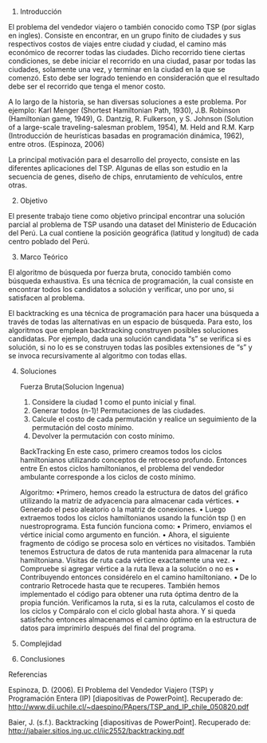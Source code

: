 1.	Introducción

El  problema del vendedor viajero o también conocido como TSP (por siglas en ingles). Consiste en encontrar, en un grupo finito de ciudades y sus respectivos costos de viajes entre ciudad y ciudad, el camino más económico de recorrer todas las ciudades. Dicho recorrido tiene ciertas condiciones, se debe iniciar el recorrido en una ciudad, pasar por todas las ciudades, solamente una vez, y terminar en la ciudad en la que se comenzó. Esto debe ser logrado teniendo en consideración que el resultado debe ser el recorrido que tenga el menor costo.

A lo largo de la historia, se han diversas soluciones a este problema. Por ejemplo: Karl Menger (Shortest Hamiltonian Path, 1930), J.B. Robinson 	(Hamiltonian game, 1949), G. Dantzig, R. Fulkerson, y S. Johnson 	(Solution of a large-scale traveling-salesman problem, 1954), M. Held 	and R.M. Karp (Introducción de heurísticas basadas en programación 	dinámica, 1962), entre otros. (Espinoza, 2006)

La principal motivación para el desarrollo del proyecto, consiste en las diferentes aplicaciones del TSP. Algunas de ellas son estudio en la secuencia de genes, diseño de chips, enrutamiento de vehículos, entre otras.

2.	Objetivo

El presente trabajo tiene como objetivo principal encontrar una solución parcial al problema de TSP usando una dataset del Ministerio de Educación del Perú. La cual contiene la posición geográfica (latitud y longitud) de cada centro poblado del Perú.

3.	Marco Teórico

El algoritmo de búsqueda por fuerza bruta, conocido también como búsqueda exhaustiva. Es una técnica de programación, la cual consiste en encontrar todos los candidatos a solución y verificar, uno por uno, si satisfacen al problema.

El backtracking es una técnica de programación para hacer una búsqueda a través de todas las alternativas en un espacio de búsqueda. Para esto, los algoritmos que emplean backtracking construyen posibles soluciones candidatas. Por ejemplo, dada una solución candidata “s” se verifica si es solución, si no lo es se construyen todas las posibles extensiones de “s” y se invoca recursivamente al algoritmo con todas ellas.

4.	Soluciones

	Fuerza Bruta(Solucion Ingenua)
	1) Considere la ciudad 1 como el punto inicial y final. 
	2) Generar todos (n-1)! Permutaciones de las ciudades. 
	3) Calcule el costo de cada permutación y realice un seguimiento de la    permutación del costo mínimo. 
	4) Devolver la permutación con costo mínimo.

	BackTracking
	En este caso, primero creamos todos los ciclos hamiltonianos utilizando conceptos de retroceso profundo. Entonces entre
	En estos ciclos hamiltonianos, el problema del vendedor ambulante corresponde a los ciclos de costo mínimo.
 
	Algoritmo:
	•Primero, hemos creado la estructura de datos del gráfico utilizando la matriz de adyacencia para almacenar cada vértices.
	•	Generado el peso aleatorio o la matriz de conexiones.
	•	Luego extraemos todos los ciclos hamiltonianos usando la función tsp () en nuestroprograma. Esta función funciona como:
	•	Primero, enviamos el vértice inicial como argumento en función.
	•	Ahora, el siguiente fragmento de código se procesa solo en vértices no visitados. También tenemos Estructura de datos de 		ruta mantenida para almacenar la ruta hamiltoniana. Visitas de ruta cada vértice exactamente una vez.
	•	Compruebe si agregar vértice a la ruta lleva a la solución o no es
	•	Contribuyendo entonces considérelo en el camino hamiltoniano.
	•	De lo contrario Retrocede hasta que te recuperes.
	También hemos implementado el código para obtener una ruta óptima dentro de la propia función.
	Verificamos la ruta, si es la ruta, calculamos el costo de los ciclos y
	Compáralo con el ciclo global hasta ahora. Y si queda satisfecho entonces almacenamos el camino óptimo en la estructura de datos         para imprimirlo después del final del programa.


5.	Complejidad

6.	Conclusiones


Referencias

Espinoza, D. (2006). El Problema del Vendedor Viajero (TSP) y Programación Entera (IP) [diapositivas de PowerPoint]. Recuperado de: http://www.dii.uchile.cl/~daespino/PApers/TSP_and_IP_chile_050820.pdf 

Baier, J. (s.f.). Backtracking [diapositivas de PowerPoint]. Recuperado de: http://jabaier.sitios.ing.uc.cl/iic2552/backtracking.pdf 

